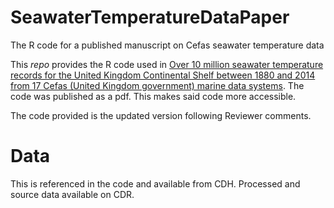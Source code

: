 # SeawaterTemperatureDataPaper
The R code for a published manuscript on Cefas seawater temperature data

This *repo* provides the R code used in [Over 10 million seawater temperature records for the United Kingdom Continental Shelf between 1880 and 2014 from 17 Cefas (United Kingdom government) marine data systems](https://www.earth-syst-sci-data.net/10/27/2018/). The code was published as a pdf. This makes said code more accessible.

The code provided is the updated version following Reviewer comments.

# Data
This is referenced in the code and available from CDH. Processed and source data available on CDR.
